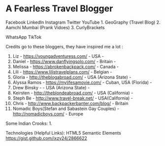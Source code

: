 # A Fearless Travel Blogger
Facebook
LinkedIn
Instagram
Twitter
YouTube 
        1. GeoGraphy (Travel Blog) 
        2. Aamchi Mumbai (Prank Vidoes)
        3. CurlyBrackets
        
WhatsApp
TikTok 

Credits go to these bloggers, they have inspired me a lot : 
1. Liz - https://youngadventuress.com/  - USA - 
2. Daniel - https://www.danflyingsolo.com/ - Britain - 
3. Melissa - https://abrokenbackpack.com/ - Canada - 
4. Lili - https://www.lilistravelplans.com/ - Belgian - 
5. Gloria - http://theblogabroad.com/ - USA (Arizona State) - 
6. Alyssa Ramos - https://mylifesamovie.com/ - Cuban, USA (Florida) - 
7. Drew Binsky - - USA (Arizona State) - 
8. Keirsten - http://theblondeabroad.com/ - USA (California) -  
9. Steph Be - http://www.travel-break.net/ - USA(California) - 
10. Chris - http://www.backpackerbanter.com/blog/ - Britain 
11. Nomadic Boys(Stefan and Sabastein Gay Couples) - http://nomadicboys.com/ - Europe 
 
Some Indian Crooks: 
1. 


Technologies (Helpful Links):
HTML5 Semantic Elements https://gist.github.com/ixzy24/2866622
